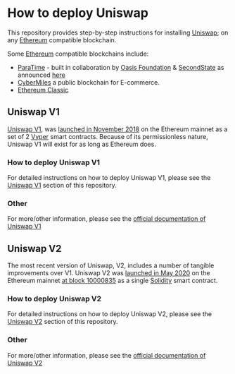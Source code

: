 # How to deploy Uniswap

This repository provides step-by-step instructions for installing [Uniswap](https://uniswap.org/); on any [Ethereum](https://ethereum.org/en/) compatible blockchain.

Some [Ethereum](https://ethereum.org/en/) compatible blockchains include:
* [ParaTime](https://docs.oasis.dev/general/faq/oasis-network-faq) - built in collaboration by [Oasis Foundation](https://oasisprotocol.org/) & [SecondState](https://www.secondstate.io/) as announced [here](https://medium.com/oasis-protocol-project/ethereum-support-on-the-oasis-blockchain-3add9e13556)
* [CyberMiles](https://www.cybermiles.io/en-us/) a public blockchain for E-commerce.
* [Ethereum Classic](https://ethereumclassic.org/)

## Uniswap V1
[Uniswap V1](https://uniswap.org/docs/v1/), was [launched in November 2018](https://twitter.com/haydenzadams/status/1058376395108376577) on the Ethereum mainnet as a set of 2 [Vyper](https://vyper.readthedocs.io/en/stable/) smart contracts. Because of its permissionless nature, Uniswap V1 will exist for as long as Ethereum does. 

### How to deploy Uniswap V1
For detailed instructions on how to deploy Uniswap V1, please see the [Uniswap V1](./uniswap_v1/README.md) section of this repository.

### Other
For more/other information, please see the [official documentation of Uniswap V1](https://uniswap.org/docs/v1/)

## Uniswap V2
The most recent version of Uniswap, V2, includes a number of tangible improvements over V1. Uniswap V2 was [launched in May 2020](https://uniswap.org/blog/launch-uniswap-v2/) on the Ethereum mainnet [at block 10000835](https://etherscan.io/address/0x5C69bEe701ef814a2B6a3EDD4B1652CB9cc5aA6f#code) as a single [Solidity](https://github.com/ethereum/solidity) smart contract.

### How to deploy Uniswap V2
For detailed instructions on how to deploy Uniswap V2, please see the [Uniswap V2](./uniswap_v2/README.md) section of this repository.

### Other
For more/other information, please see the [official documentation of Uniswap V2](https://uniswap.org/docs/v2/)